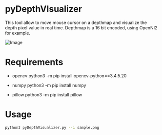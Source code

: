 # pyDepthVIsualizer
This tool allow to move mouse cursor on a depthmap and visualize the
depth pixel value in real time.
Depthmap is a 16 bit encoded, using OpenNI2 for example.

![Image](https://ibb.co/wNnNZJy)

# Requirements

* opencv
python3 -m pip install opencv-python==3.4.5.20

* numpy 
python3 -m pip install numpy

* pillow
python3 -m pip install pillow

# Usage

```bash
python3 pyDepthVisualizer.py --i sample.png

``` 
